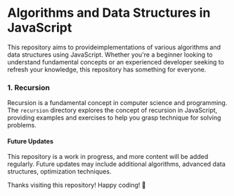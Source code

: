 # Algorithms and Data Structures in JavaScript #

This repository aims to provideimplementations of various algorithms and data structures using JavaScript. Whether you're a beginner looking to understand fundamental concepts or an experienced developer seeking to refresh your knowledge, this repository has something for everyone.

### 1. Recursion

Recursion is a fundamental concept in computer science and programming. The `recursion` directory explores the concept of recursion in JavaScript, providing examples and exercises to help you grasp technique for solving problems.

#### Future Updates ####

This repository is a work in progress, and more content will be added regularly. Future updates may include additional algorithms, advanced data structures, optimization techniques.

Thanks visiting this repository! Happy coding! 🚀
